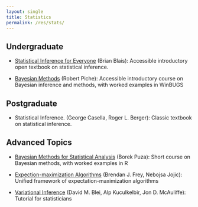 ```yaml
---
layout: single
title: Statistics
permalink: /res/stats/
---
```


## Undergraduate

- [Statistical Inference for Everyone](https://open.umn.edu/opentextbooks/formats/619)
  (Brian Blais):
  Accessible introductory open textbook on statistical inference.

- [Bayesian Methods](https://trepo.tuni.fi/bitstream/handle/10024/128392/bayesian_methods.pdf)
  (Robert Piche):
  Accessible introductory course on Bayesian inference and methods,
  with worked examples in WinBUGS

## Postgraduate

- Statistical Inference. (George Casella, Roger L. Berger):
  Classic textbook on statistical inference.

## Advanced Topics

- [Bayesian Methods for Statistical Analysis](https://library.oapen.org/bitstream/handle/20.500.12657/32424/611011.pdf)
  (Borek Puza):
  Short course on Bayesian methods, with worked examples in R

- [Expection-maximization Algorithms](https://www.cs.ubc.ca/~murphyk/Teaching/Papers/freyJojicTutorial_pami_sep05.pdf)
  (Brendan J. Frey, Nebojsa Jojic):
  Unified framework of expectation-maximization algorithms

- [Variational Inference](https://arxiv.org/abs/1601.00670)
  (David M. Blei, Alp Kuculkelbir, Jon D. McAuliffe):
  Tutorial for statisticians

